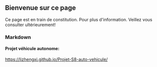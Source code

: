 ## Bienvenue sur ce page

Ce page est en train de constitution. Pour plus d'information. Veillez vous consulter ultérieurement!
### Markdown
#### Projet véhicule autonome: 
https://lizhengxi.github.io/Projet-S8-auto-vehicule/